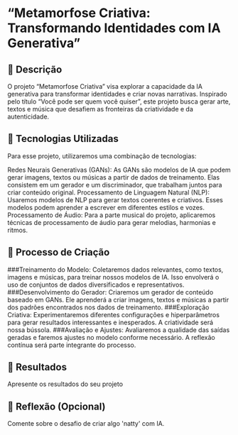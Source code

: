 # “Metamorfose Criativa: Transformando Identidades com IA Generativa”

## 📒 Descrição
O projeto “Metamorfose Criativa” visa explorar a capacidade da IA generativa para transformar identidades e criar novas narrativas. Inspirado pelo título “Você pode ser quem você quiser”, este projeto busca gerar arte, textos e música que desafiem as fronteiras da criatividade e da autenticidade.

## 🤖 Tecnologias Utilizadas
Para esse projeto, utilizaremos uma combinação de tecnologias:

Redes Neurais Generativas (GANs):
As GANs são modelos de IA que podem gerar imagens, textos ou músicas a partir de dados de treinamento. Elas consistem em um gerador e um discriminador, que trabalham juntos para criar conteúdo original.
Processamento de Linguagem Natural (NLP):
Usaremos modelos de NLP para gerar textos coerentes e criativos. Esses modelos podem aprender a escrever em diferentes estilos e vozes.
Processamento de Áudio:
Para a parte musical do projeto, aplicaremos técnicas de processamento de áudio para gerar melodias, harmonias e ritmos.

## 🧐 Processo de Criação
###Treinamento do Modelo:
Coletaremos dados relevantes, como textos, imagens e músicas, para treinar nossos modelos de IA. Isso envolverá o uso de conjuntos de dados diversificados e representativos.
###Desenvolvimento do Gerador:
Criaremos um gerador de conteúdo baseado em GANs. Ele aprenderá a criar imagens, textos e músicas a partir dos padrões encontrados nos dados de treinamento.
###Exploração Criativa:
Experimentaremos diferentes configurações e hiperparâmetros para gerar resultados interessantes e inesperados. A criatividade será nossa bússola.
###Avaliação e Ajustes:
Avaliaremos a qualidade das saídas geradas e faremos ajustes no modelo conforme necessário. A reflexão contínua será parte integrante do processo.

## 🚀 Resultados
Apresente os resultados do seu projeto

## 💭 Reflexão (Opcional)
Comente sobre o desafio de criar algo 'natty' com IA.
